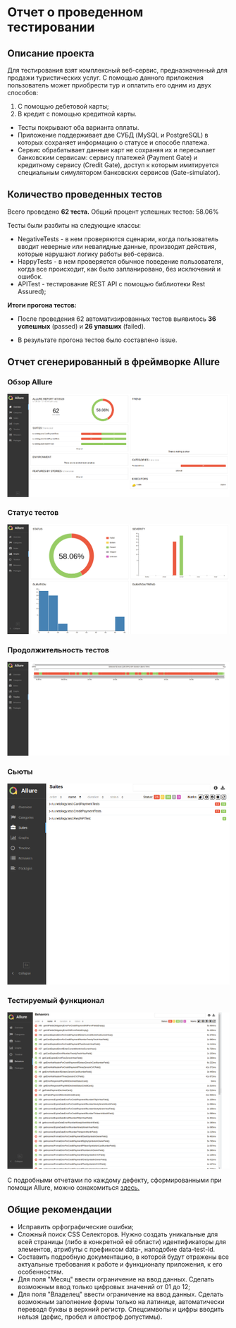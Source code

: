 # Отчет о проведенном тестировании

## Описание проекта

Для тестирования взят комплексный веб-сервис, предназначенный для продажи туристических услуг. С помощью данного приложения пользователь может приобрести тур и оплатить его одним из двух способов:
1. С помощью дебетовой карты;
2. В кредит с помощью кредитной карты.

* Тесты покрывают оба варианта оплаты.
* Приложение поддерживает две СУБД (MySQL и PostgreSQL) в которых сохраняет информацию о статусе и способе платежа.
* Сервис обрабатывает данные карт не сохраняя  их и пересылает банковским сервисам: сервису платежей (Payment Gate) и кредитному сервису (Credit Gate), доступ к которым имитируется специальным симулятором банковских сервисов (Gate-simulator).
## Количество проведенных тестов
Всего проведено **62 теста.** Общий процент успешных тестов: 58.06%

Тесты были разбиты на следующие классы:

* NegativeTests - в нем проверяются сценарии, когда пользователь вводит неверные или невалидные данные, производит действия, которые нарушают логику работы веб-сервиса.
* HappyTests - в нем проверяется обычное поведение пользователя, когда все происходит, как было запланировано, без исключений и ошибок.
* APITest - тестирование REST API c помощью библиотеки Rest Assured);

**Итоги прогона тестов:**

* После проведения 62 автоматизированных тестов выявилось **36 успешных** (passed) и **26 упавших** (failed).

* В результате прогона тестов было составлено  issue.
## Отчет сгенерированный в фреймворке Allure


### Обзор Allure
![Report1.png](https://github.com/AbdrashitovaYuliya/Diploma/blob/master/docs/allure-results/Report1.png)

### Статус тестов
![Report2.png](https://github.com/AbdrashitovaYuliya/Diploma/blob/master/docs/allure-results/Report2.png)

### Продолжительность тестов
![Report3.png](https://github.com/AbdrashitovaYuliya/Diploma/blob/master/docs/allure-results/Report3.png)

### Сьюты
![Report4.png](https://github.com/AbdrashitovaYuliya/Diploma/blob/master/docs/allure-results/Report4.png)

### Тестируемый функционал
![Report5.png](https://github.com/AbdrashitovaYuliya/Diploma/blob/master/docs/allure-results/Report5.png)


С подробными отчетами по каждому дефекту, сформированными при помощи Allure, можно ознакомиться [здесь.](https://github.com/AbdrashitovaYuliya/Diploma/tree/master/docs/allure-results)

## Общие рекомендации
* Исправить орфографические ошибки;
* Сложный поиск CSS Селекторов. Нужно создать уникальные для всей страницы (либо в конкретной её области) идентификаторы для элементов, атрибуты с префиксом data-, наподобие data-test-id.
* Составить подробную документацию, в которой будут отражены все актуальные требования к работе и функционалу приложения, к его особенностям.
* Для поля "Месяц" ввести ограничение на ввод данных. Сделать возможным ввод только цифровых значений от 01 до 12;
* Для поля "Владелец" ввести ограничение на ввод данных. Сделать возможным заполнение формы только на латинице, автоматически переводя буквы в верхний регистр. Спецсимволы и цифры вводить нельзя (дефис, пробел и апостроф допустимы).


